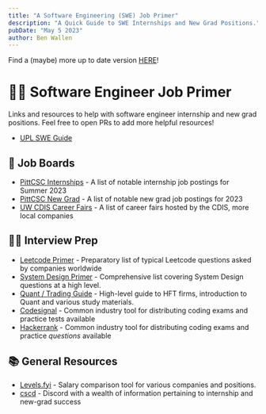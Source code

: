 ```yaml
---
title: "A Software Engineering (SWE) Job Primer"
description: "A Quick Guide to SWE Internships and New Grad Positions."
pubDate: "May 5 2023"
author: Ben Wallen
---
```


Find a (maybe) more up to date version [HERE](https://github.com/UW-UPL/swe-job-primer)!

# 🧑‍💻 Software Engineer Job Primer
Links and resources to help with software engineer internship and new grad positions. Feel free to open PRs to add more helpful resources!
- [UPL SWE Guide](https://docs.google.com/presentation/d/1n-LioyPLQFCAQXRVrmDAP8pGFvERrGLhzEETR_mgvU4/edit?usp=sharing)

## 📣 Job Boards
- [PittCSC Internships](https://github.com/pittcsc/Summer2023-Internships) - A list of notable internship job postings for Summer 2023
- [PittCSC New Grad](https://github.com/pittcsc/New-Grad-Positions-2023) - A list of notable new grad job postings for 2023
- [UW CDIS Career Fairs](https://cdis.wisc.edu/career/) - A list of career fairs hosted by the CDIS, more local companies

## 🧑‍💼 Interview Prep
- [Leetcode Primer](https://www.techinterviewhandbook.org/grind75?grouping=topics) - Preparatory list of typical Leetcode questions asked by companies worldwide
- [System Design Primer](https://github.com/donnemartin/system-design-primer) - Comprehensive list covering System Design questions at a high level.
- [Quant / Trading Guide](https://docs.google.com/document/d/1Pg7Tw1bJ4GiuvVelmYF9tqfMPOVBlAddMr4Y60u11kA/edit) - High-level guide to HFT firms, introduction to Quant and various study materials.
- [Codesignal](https://www.codesignal.com/) - Common industry tool for distributing coding exams and practice tests available
- [Hackerrank](https://www.hackerrank.com/) - Common industry tool for distributing coding exams and practice _questions_ available

## 📚 General Resources
- [Levels.fyi](https://www.levels.fyi/) - Salary comparison tool for various companies and positions.
- [cscd](https://discord.gg/cscareers) - Discord with a wealth of information pertaining to internship and new-grad success